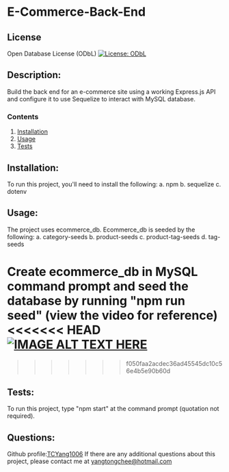 
  
# E-Commerce-Back-End

## License
Open Database License (ODbL)
[![License: ODbL](https://img.shields.io/badge/License-ODbL-brightgreen.svg)](https://opendatacommons.org/licenses/odbl/)

## Description: 
Build the back end for an e-commerce site using a working Express.js API and configure it to use Sequelize to interact with MySQL database.

### Contents
1.  [Installation](#installation)
2.  [Usage](#usage)
3.  [Tests](#tests)

## Installation:  
To run this project, you'll need to install the following:
a.  npm
b.  sequelize
c.  dotenv

## Usage:
The project uses ecommerce_db.  Ecommerce_db is seeded by the following:
a.  category-seeds
b.  product-seeds
c.  product-tag-seeds
d.  tag-seeds

Create ecommerce_db in MySQL command prompt and seed the database by running "npm run seed" (view the video for reference)
<<<<<<< HEAD
[![IMAGE ALT TEXT HERE](http://img.youtube.com/vi/RGSIQ5LoKuU/0.jpg)](./assets/videos/NPM-RUN-SEED.webm)
=======
>>>>>>> f050faa2acdec36ad45545dc10c56e4b5e90b60d

## Tests:
To run this project, type "npm start" at the command prompt (quotation not required).

## Questions:
Github profile:[TCYang1006](https://github.com/TCYang1006)
If there are any additional questions about this project, please contact me at [yangtongchee@hotmail.com](yangtongchee@hotmail.com)
